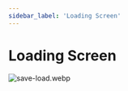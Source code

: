 ```yaml
---
sidebar_label: 'Loading Screen'
---
```


# Loading Screen

![save-load.webp](//img/pro/demo-map/save-load.webp)